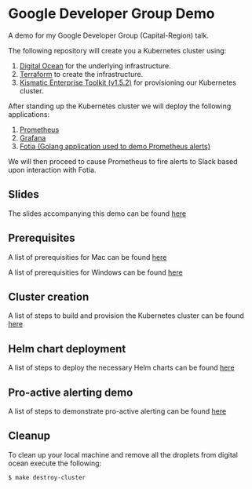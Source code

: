 # Google Developer Group Demo

A demo for my Google Developer Group (Capital-Region) talk.

The following repository will create you a Kubernetes cluster using:

1. [Digital Ocean](https://www.digitalocean.com/) for the underlying infrastructure.
2. [Terraform](https://www.terraform.io/) to create the infrastructure.
3. [Kismatic Enterprise Toolkit (v1.5.2)](https://github.com/apprenda/kismatic) for provisioning our Kubernetes cluster.

After standing up the Kubernetes cluster we will deploy the following applications:

1. [Prometheus](https://prometheus.io/)
2. [Grafana](https://grafana.com/)
3. [Fotia (Golang application used to demo Prometheus alerts)](https://github.com/swade1987/fotia)

We will then proceed to cause Prometheus to fire alerts to Slack based upon interaction with Fotia.

## Slides

The slides accompanying this demo can be found [here](slides/slide-deck.pdf)

## Prerequisites

A list of prerequisities for Mac can be found [here](docs/1-mac-prerequisities.md)

A list of prerequisities for Windows can be found [here](docs/2-windows-prerequisities.md)

## Cluster creation

A list of steps to build and provision the Kubernetes cluster can be found [here](docs/3-build-cluster.md)

## Helm chart deployment

A list of steps to deploy the necessary Helm charts can be found [here](docs/5-installing-prometheus-and-grafana.md)

## Pro-active alerting demo

A list of steps to demonstrate pro-active alerting can be found [here](docs/7-alerting-workflow.md)

## Cleanup

To clean up your local machine and remove all the droplets from digital ocean execute the following:

```
$ make destroy-cluster
```